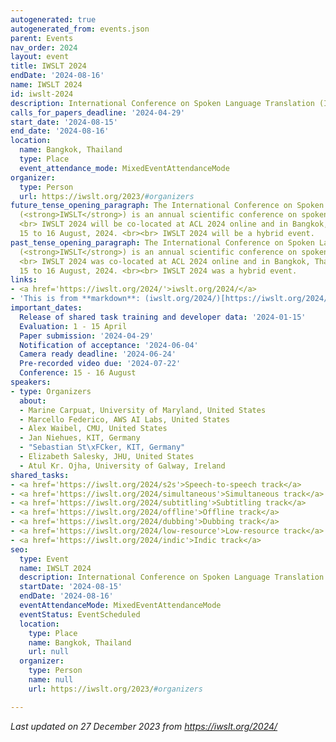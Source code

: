 ```yaml
---
autogenerated: true
autogenerated_from: events.json
parent: Events
nav_order: 2024
layout: event
title: IWSLT 2024
endDate: '2024-08-16'
name: IWSLT 2024
id: iwslt-2024
description: International Conference on Spoken Language Translation (IWSLT)
calls_for_papers_deadline: '2024-04-29'
start_date: '2024-08-15'
end_date: '2024-08-16'
location:
  name: Bangkok, Thailand
  type: Place
  event_attendance_mode: MixedEventAttendanceMode
organizer:
  type: Person
  url: https://iwslt.org/2023/#organizers
future_tense_opening_paragraph: The International Conference on Spoken Language Translation
  (<strong>IWSLT</strong>) is an annual scientific conference on spoken language translation.<br>
  <br> IWSLT 2024 will be co-located at ACL 2024 online and in Bangkok, Thailand from
  15 to 16 August, 2024. <br><br> IWSLT 2024 will be a hybrid event.
past_tense_opening_paragraph: The International Conference on Spoken Language Translation
  (<strong>IWSLT</strong>) is an annual scientific conference on spoken language translation.<br>
  <br> IWSLT 2024 was co-located at ACL 2024 online and in Bangkok, Thailand from
  15 to 16 August, 2024. <br><br> IWSLT 2024 was a hybrid event.
links:
- <a href='https://iwslt.org/2024/'>iwslt.org/2024/</a>
- 'This is from **markdown**: (iwslt.org/2024/)[https://iwslt.org/2024/]'
important_dates:
  Release of shared task training and developer data: '2024-01-15'
  Evaluation: 1 - 15 April
  Paper submission: '2024-04-29'
  Notification of acceptance: '2024-06-04'
  Camera ready deadline: '2024-06-24'
  Pre-recorded video due: '2024-07-22'
  Conference: 15 - 16 August
speakers:
- type: Organizers
  about:
  - Marine Carpuat, University of Maryland, United States
  - Marcello Federico, AWS AI Labs, United States
  - Alex Waibel, CMU, United States
  - Jan Niehues, KIT, Germany
  - "Sebastian St\xFCker, KIT, Germany"
  - Elizabeth Salesky, JHU, United States
  - Atul Kr. Ojha, University of Galway, Ireland
shared_tasks:
- <a href='https://iwslt.org/2024/s2s'>Speech-to-speech track</a>
- <a href='https://iwslt.org/2024/simultaneous'>Simultaneous track</a>
- <a href='https://iwslt.org/2024/subtitling'>Subtitling track</a>
- <a href='https://iwslt.org/2024/offline'>Offline track</a>
- <a href='https://iwslt.org/2024/dubbing'>Dubbing track</a>
- <a href='https://iwslt.org/2024/low-resource'>Low-resource track</a>
- <a href='https://iwslt.org/2024/indic'>Indic track</a>
seo:
  type: Event
  name: IWSLT 2024
  description: International Conference on Spoken Language Translation (IWSLT)
  startDate: '2024-08-15'
  endDate: '2024-08-16'
  eventAttendanceMode: MixedEventAttendanceMode
  eventStatus: EventScheduled
  location:
    type: Place
    name: Bangkok, Thailand
    url: null
  organizer:
    type: Person
    name: null
    url: https://iwslt.org/2023/#organizers

---
```

*Last updated on 27 December 2023 from https://iwslt.org/2024/*
